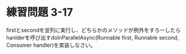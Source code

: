 # 練習問題 3-17

firstとsecondを並列に実行し、どちらかのメソッドが例外をすろーしたらhanlderを呼び出すdoInParallelAsync(Runnable first, Runnable second, Consumer<Throwable> handler)を実装しなさい。
